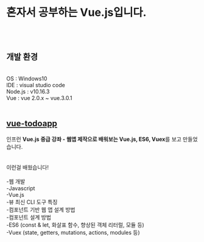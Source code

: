 <h1>혼자서 공부하는 Vue.js입니다.</h1><br><br>
<h2>개발 환경</h2>
<span>
    <br>
    OS : Windows10<br>
    IDE : visual studio code<br>
    Node.js : v10.16.3<br>
    Vue : vue 2.0.x ~ vue.3.0.1<br>
</span><br>
<h2><a href="https://github.com/LEEYOSEPH/Vue-Study/tree/master/vue-todoapp">vue-todoapp</a></h2>
<span>인프런 <strong>Vue.js 중급 강좌 - 웹앱 제작으로 배워보는 Vue.js, ES6, Vuex</strong>를 보고 만들었습니다. </span><br><br><br>
<span>이런걸 배웠습니다!</span><br>
<span>
    <br>
    -웹 개발<br>
    -Javascript<br>
    -Vue.js<br>
    -뷰 최신 CLI 도구 특징<br>
    -컴포넌트 기반 웹 앱 설계 방법<br>
    -컴포넌트 설계 방법<br>
    -ES6 (const & let, 화살표 함수, 향상된 객체 리터럴, 모듈 등)<br>
    -Vuex (state, getters, mutations, actions, modules 등)<br>
</span>
